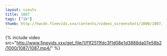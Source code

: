 ```yaml
--- 
layout: sieutv
title: 1087
tags: ["1k"]
thumb: http://hwcdn.finevids.xxx/contents/videos_screenshots/1000/1087/preview.mp4.jpg
---
```

{% include video src="http://www.finevids.xxx/get_file/1/f1f2511fdc3f1d08e1d3888da07e58b2/1000/1087/1087.mp4/" %} 
